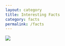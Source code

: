 ```yaml
---
layout: category
title: Interesting Facts
category: facts
permalink: /facts
---
```


<img src="{{ site.baseurl }}/assets/img/teenvoguemei.jpg">
